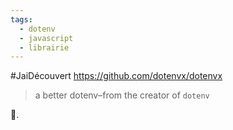 ```yaml
---
tags:
  - dotenv
  - javascript
  - librairie
---
```

#JaiDécouvert https://github.com/dotenvx/dotenvx 

> a better dotenv–from the creator of `dotenv`

🤔.